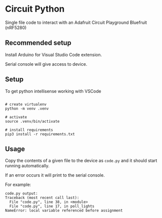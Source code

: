 # Circuit Python
Single file code to interact with an Adafruit Circuit Playground Bluefruit (nRF5280)


## Recommended setup
Install Arduino for Visual Studio Code extension.

Serial console will give access to device.

## Setup
To get python intellisense working with VSCode

```

# create virtualenv
python -m venv .venv

# activate
source .venv/bin/activate

# install requirements
pip3 install -r requirements.txt
```

## Usage

Copy the contents of a given file to the device as `code.py` and it should start running automatically.

If an error occurs it will print to the serial console.

For example:
```
code.py output:
Traceback (most recent call last):
  File "code.py", line 38, in <module>
  File "code.py", line 17, in poll_lights
NameError: local variable referenced before assignment
```



